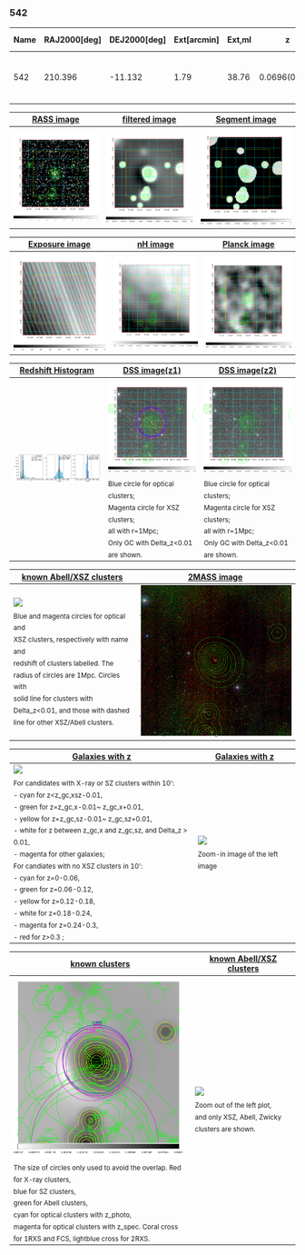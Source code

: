 <div STYLE="page-break-after: always;"></div>

### 542

|Name|RAJ2000[deg]|DEJ2000[deg] |Ext[arcmin]| Ext,ml | z | z_src| C|GC(XSZ,Delta_z<0.01)| GC(OPT,Delta_z<0.01)|GC| R_sig[arcmin] | R500[arcmin] | R500[Mpc]| CRsig[c/s] | CR500[c/s] |L500[1E44 erg/s]|F500[1E-12 erg/s/cm^2]| M500[1E14 Msun]|Tx[keV]|Cnt_sig|Beta|Rc[arcmin]|Comment|Alias|
|---|---|---|---|---|---|------|---|--------|---------|----------|---|---|---|---|---|---|---|---|---|---|---|---|---|---|
|542| 210.396| -11.132| 1.79| 38.76| 0.0696(0.005)| z1, z_xsz| B| L03, MCXC, Tar, XB| A, N, W| A, L03, MCXC, N, Tar, W, XB| 29.638| 11.438| 0.913| 0.466(0.076)| 0.423(0.069)| 0.904(0.104)| 7.673(0.879)| 2.31(0.13)| 3.67(0.13)| 154.7| 0.515(-0.011+0.021)| 1.861(-0.223+0.308)| -| k170|

|[RASS image](../image/542/542_img.pdf)|[filtered image](../image/542/542_fil.pdf)|[Segment image](../image/542/542_seg.pdf)|
|-------------------|--------------------|-------------------|
| <img src="../image/542/542_img.png" width="300">  | <img src="../image/542/542_fil.png" width="300">   | <img src="../image/542/542_seg.png" width="300">  |

|[Exposure image](../image/542/542_mex.pdf)| [nH image](../image/542/542_nh.pdf)| [Planck image](../image/542/542_p.pdf)|
|-------------------|--------------------|-------------------|
|<img src="../image/542/542_mex.png" width="300">   | <img src="../image/542/542_nh.png" width="300">    | <img src="../image/542/542_p.png" width="300"> |

|[Redshift Histogram](../image/542/542_zg.pdf) | [DSS image(z1)](../image/542/542_dss_z1.pdf)      |  [DSS image(z2)](../image/542/542_dss_z2.pdf)    |
|-------------------|--------------------|-------------------|
|<img src="../image/542/542_zg.png" width="300"> |<img src="../image/542/542_dss_z1.png" width="300"> <sub><br>Blue circle for optical clusters; <br>Magenta circle for XSZ clusters; <br>all with r=1Mpc; <br>Only GC with Delta_z<0.01 are shown. </sub>| <img src="../image/542/542_dss_z2.png" width="300"><sub><br>Blue circle for optical clusters; <br>Magenta circle for XSZ clusters; <br>all with r=1Mpc; <br>Only GC with Delta_z<0.01 are shown. </sub> |

|[known Abell/XSZ clusters](../image/542/542_m.pdf) | [2MASS image](../image/542/542_2mass.pdf)      |
|-------------------|-------------------|
|<img src=../image/542/542_m.png width="300"> <br><sub>Blue and magenta circles for optical and <br>XSZ clusters, respectively with name and <br>redshift of clusters labelled. The <br>radius of circles are 1Mpc. Circles with <br>solid line for clusters with <br>Delta_z<0.01, and those with dashed <br>line for other XSZ/Abell clusters.        </sub>|<img src="../image/542/542_2mass.png" width="300">  |

|[Galaxies with z](../image/542/542_opt_ned.pdf) |[Galaxies with z](../image/542/542_opt_ned_zoom.pdf) |
|-------------------|-------------------|
| <img src=../image/542/542_opt_ned.png width="300"> <br><sub> For candidates with X-ray or SZ clusters within 10': <br> - cyan for z<z_gc,xsz-0.01, <br> - green for z=z_gc,x-0.01~ z_gc,x+0.01, <br> - yellow for z=z_gc,sz-0.01~ z_gc,sz+0.01, <br> - white for z between z_gc,x and z_gc,sz, and Delta_z > 0.01, <br> - magenta for other galaxies; <br>For candiates with no XSZ clusters in 10': <br> - cyan for z=0-0.06, <br> - green for z=0.06-0.12, <br> - yellow for z=0.12-0.18, <br> - white for z=0.18-0.24, <br> - magenta for z=0.24-0.3, <br> - red for z>0.3 ;  </sub>|<img src=../image/542/542_opt_ned_zoom.png width="300">  <br><sub> Zoom-in image of the left image</sub>|

|[known clusters](../image/542/542_gc.pdf) |[known Abell/XSZ clusters](../image/542/542_gc_large.pdf) |
|-------------------|-------------------|
| <img src=../image/542/542_gc.png width="300"> <br><sub> The size of circles only used to avoid the overlap. Red for X-ray clusters, <br> blue for SZ clusters, <br> green for Abell clusters, <br> cyan for optical clusters with z_photo, <br> magenta for optical clusters with z_spec. Coral cross for 1RXS and FCS, lightblue cross for 2RXS. </sub>|<img src=../image/542/542_gc_large.png width="300"> <br><sub> Zoom out of the left plot, <br> and only XSZ, Abell, Zwicky clusters are shown. </sub> |



